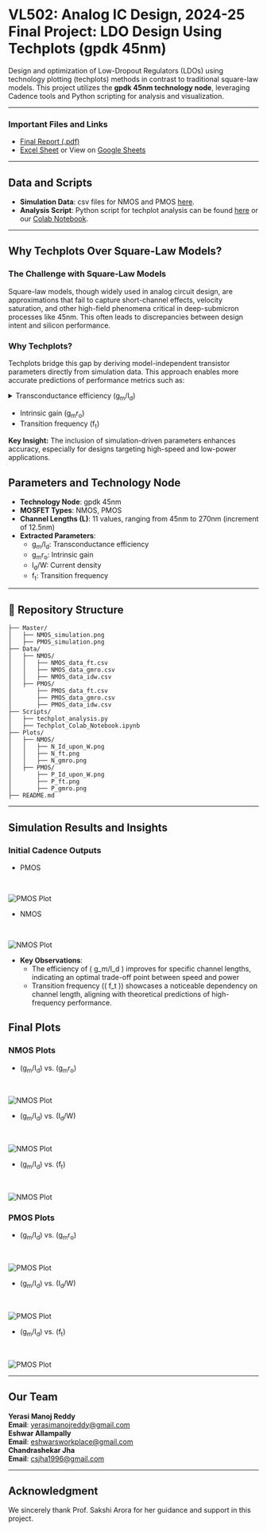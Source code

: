 # **VL502: Analog IC Design, 2024-25 Final Project: LDO Design Using Techplots (gpdk 45nm)**

Design and optimization of Low-Dropout Regulators (LDOs) using technology plotting (techplots) methods in contrast to traditional square-law models. This project utilizes the **gpdk 45nm technology node**, leveraging Cadence tools and Python scripting for analysis and visualization.

---

### Important Files and Links

 - [Final Report (.pdf)](https://github.com/csjha2000/ACMOS_Project/blob/main/Final_Report.pdf)
 - [Excel Sheet](https://github.com/csjha2000/ACMOS_Project/blob/main/VL502_Project_Sheet.xlsx) or View on [Google Sheets](https://docs.google.com/spreadsheets/d/1d3Ld0u0d_31zT9MTXW2_ewtVpdxVcujfSuKCL4VAPww/edit?usp=sharing)

---

## **Data and Scripts**

- **Simulation Data**: csv files for NMOS and PMOS [here](Data/).  
- **Analysis Script**: Python script for techplot analysis can be found [here](Scripts/) or our [Colab Notebook](https://colab.research.google.com/drive/1RrQe48ugOh9o6v59a-_cJjSKxmBqI8V3?usp=sharing).

---

## **Why Techplots Over Square-Law Models?**

### The Challenge with Square-Law Models  
Square-law models, though widely used in analog circuit design, are approximations that fail to capture short-channel effects, velocity saturation, and other high-field phenomena critical in deep-submicron processes like 45nm. This often leads to discrepancies between design intent and silicon performance.

### Why Techplots?  
Techplots bridge this gap by deriving model-independent transistor parameters directly from simulation data. This approach enables more accurate predictions of performance metrics such as:

 <details> 
    <Summary>Transconductance efficiency (g<sub>m</sub>/I<sub>d</sub>)
    </summary>

### What is (g<sub>m</sub>/I<sub>d</sub>)?

 - (g<sub>m</sub>/I<sub>d</sub>) is a critical design metric in analog circuits known as transconductance efficiency. It measures how effectively the transistor converts current into gain (how much the current controls the voltage output).

  - High (g<sub>m</sub>/I<sub>d</sub>) values typically represent low power consumption for a given transconductance, which is crucial in low-power designs.
  ---

</details>

- Intrinsic gain (g<sub>m</sub>r<sub>o</sub>)
- Transition frequency (f<sub>t</sub>)

**Key Insight:** The inclusion of simulation-driven parameters enhances accuracy, especially for designs targeting high-speed and low-power applications.


## **Parameters and Technology Node**

- **Technology Node**: gpdk 45nm
- **MOSFET Types**: NMOS, PMOS
- **Channel Lengths (L)**: 11 values, ranging from 45nm to 270nm (increment of 12.5nm)  
- **Extracted Parameters**:
  - g<sub>m</sub>/I<sub>d</sub>: Transconductance efficiency
  - g<sub>m</sub>r<sub>o</sub>: Intrinsic gain
  - I<sub>d</sub>/W: Current density
  - f<sub>t</sub>: Transition frequency

---

## **📂 Repository Structure**

```plaintext
├── Master/
│   ├── NMOS_simulation.png
│   ├── PMOS_simulation.png
├── Data/
│   ├── NMOS/
│   │   ├── NMOS_data_ft.csv
│   │   ├── NMOS_data_gmro.csv
│   │   ├── NMOS_data_idw.csv
│   ├── PMOS/
│       ├── PMOS_data_ft.csv
│       ├── PMOS_data_gmro.csv
│       ├── PMOS_data_idw.csv
├── Scripts/
│   ├── techplot_analysis.py
│   ├── Techplot_Colab_Notebook.ipynb
├── Plots/
│   ├── NMOS/
│   │   ├── N_Id_upon_W.png
│   │   ├── N_ft.png
│   │   ├── N_gmro.png
│   ├── PMOS/
│       ├── P_Id_upon_W.png
│       ├── P_ft.png
│       ├── P_gmro.png
├── README.md
```

---

## **Simulation Results and Insights**

### Initial Cadence Outputs

 - PMOS
<br>

![PMOS Plot](PMOS_simulation.png)  

 - NMOS
<br>

![NMOS Plot](NMOS_simulation.png)  

- **Key Observations**:
  - The efficiency of \( g_m/I_d \) improves for specific channel lengths, indicating an optimal trade-off point between speed and power
  - Transition frequency (\( f_t \)) showcases a noticeable dependency on channel length, aligning with theoretical predictions of high-frequency performance.


## **Final Plots**

### NMOS Plots
- (g<sub>m</sub>/I<sub>d</sub>) vs. (g<sub>m</sub>r<sub>o</sub>)
<br>

![NMOS Plot](Plots/NMOS/N_gmro.png)  

- (g<sub>m</sub>/I<sub>d</sub>) vs. (I<sub>d</sub>/W)
<br>

![NMOS Plot](Plots/NMOS/N_Id_upon_W.png)  

- (g<sub>m</sub>/I<sub>d</sub>) vs. (f<sub>t</sub>)
<br>

![NMOS Plot](Plots/NMOS/N_ft.png)  

### PMOS Plots
- (g<sub>m</sub>/I<sub>d</sub>) vs. (g<sub>m</sub>r<sub>o</sub>)
<br>

![PMOS Plot](Plots/PMOS/P_gmro.png)  

- (g<sub>m</sub>/I<sub>d</sub>) vs. (I<sub>d</sub>/W)
<br>
   
![PMOS Plot](Plots/PMOS/P_Id_upon_W.png)  

- (g<sub>m</sub>/I<sub>d</sub>) vs. (f<sub>t</sub>)
<br>

![PMOS Plot](Plots/PMOS/P_ft.png)  

---

## **Our Team**

**Yerasi Manoj Reddy**  
**Email**: yerasimanojreddy@gmail.com  
**Eshwar Allampally**  
**Email**: eshwarsworkplace@gmail.com  
**Chandrashekar Jha**  
**Email**: csjha1996@gmail.com

---

## **Acknowledgment**

We sincerely thank Prof. Sakshi Arora for her guidance and support in this project.
